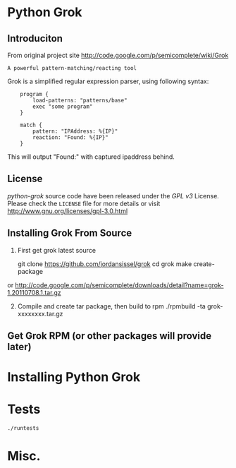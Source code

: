 Python Grok
========

Introduciton
--------

From original project site  http://code.google.com/p/semicomplete/wiki/Grok

    A powerful pattern-matching/reacting tool
    

Grok is a simplified regular expression parser, using following syntax: 
``` 
	program {
		load-patterns: "patterns/base"
		exec "some program"
	}
	
	match {
		pattern: "IPAddress: %{IP}"
		reaction: "Found: %{IP}" 
	}
```

This will output "Found:" with captured ipaddress behind.

License
--------

*python-grok* source code have been released under the *GPL v3* 
License. Please check the ``LICENSE`` file for more details or visit 
http://www.gnu.org/licenses/gpl-3.0.html


Installing Grok From Source
--------

1. First get grok latest source

    git clone https://github.com/jordansissel/grok
    cd grok
    make create-package
 
or 
    http://code.google.com/p/semicomplete/downloads/detail?name=grok-1.20110708.1.tar.gz


2. Compile and create tar package, then build to rpm
	./rpmbuild -ta grok-xxxxxxxx.tar.gz
	

Get Grok RPM (or other packages will provide later) 
--------


Installing Python Grok
========

Tests
========
    ./runtests

Misc.
========